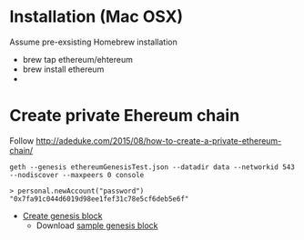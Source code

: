 # Installation (Mac OSX) [](https://www.ethereum.org/cli)
Assume pre-exsisting Homebrew installation
* brew tap ethereum/ehtereum
* brew install ethereum
* 

# Create private Ehereum chain
Follow http://adeduke.com/2015/08/how-to-create-a-private-ethereum-chain/

````
geth --genesis ethereumGenesisTest.json --datadir data --networkid 543 --nodiscover --maxpeers 0 console
````

````
> personal.newAccount("password")
"0x7fa91c044d6019d98ee1fef31c78e5cf6deb5e6f"
````

* [Create genesis block](https://forum.ethereum.org/discussion/2757/genesis-block-in-private-network)
  * Download [sample genesis block](http://jev.io/example_genesis.json)

